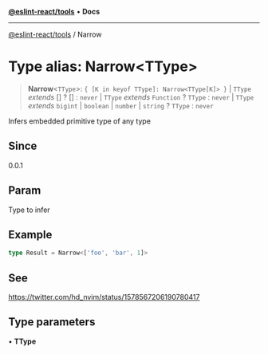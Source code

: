[**@eslint-react/tools**](../README.md) • **Docs**

***

[@eslint-react/tools](../README.md) / Narrow

# Type alias: Narrow\<TType\>

> **Narrow**\<`TType`\>: `{ [K in keyof TType]: Narrow<TType[K]> }` \| `TType` *extends* [] ? [] : `never` \| `TType` *extends* `Function` ? `TType` : `never` \| `TType` *extends* `bigint` \| `boolean` \| `number` \| `string` ? `TType` : `never`

Infers embedded primitive type of any type

## Since

0.0.1

## Param

Type to infer

## Example

```ts
type Result = Narrow<['foo', 'bar', 1]>
```

## See

https://twitter.com/hd_nvim/status/1578567206190780417

## Type parameters

• **TType**
